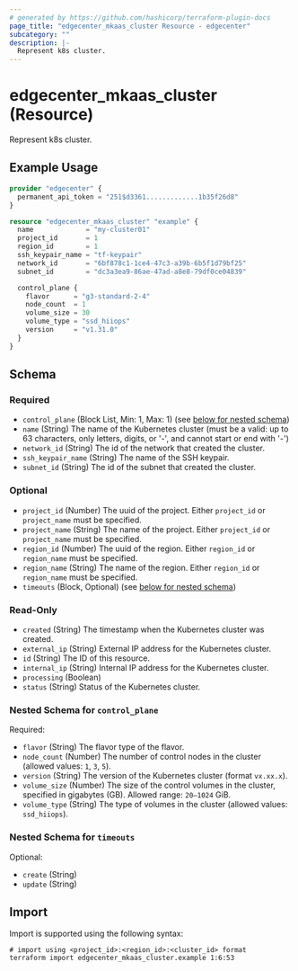 ```yaml
---
# generated by https://github.com/hashicorp/terraform-plugin-docs
page_title: "edgecenter_mkaas_cluster Resource - edgecenter"
subcategory: ""
description: |-
  Represent k8s cluster.
---
```


# edgecenter_mkaas_cluster (Resource)

Represent k8s cluster.

## Example Usage

```terraform
provider "edgecenter" {
  permanent_api_token = "251$d3361.............1b35f26d8"
}

resource "edgecenter_mkaas_cluster" "example" {
  name             = "my-cluster01"
  project_id       = 1
  region_id        = 1
  ssh_keypair_name = "tf-keypair"
  network_id       = "6bf878c1-1ce4-47c3-a39b-6b5f1d79bf25"
  subnet_id        = "dc3a3ea9-86ae-47ad-a8e8-79df0ce04839"

  control_plane {
    flavor      = "g3-standard-2-4"
    node_count  = 1
    volume_size = 30
    volume_type = "ssd_hiiops"
    version     = "v1.31.0"
  }
}
```

<!-- schema generated by tfplugindocs -->
## Schema

### Required

- `control_plane` (Block List, Min: 1, Max: 1) (see [below for nested schema](#nestedblock--control_plane))
- `name` (String) The name of the Kubernetes cluster (must be a valid: up to 63 characters, only letters, digits, or '-', and cannot start or end with '-')
- `network_id` (String) The id of the network that created the cluster.
- `ssh_keypair_name` (String) The name of the SSH keypair.
- `subnet_id` (String) The id of the subnet that created the cluster.

### Optional

- `project_id` (Number) The uuid of the project. Either `project_id` or `project_name` must be specified.
- `project_name` (String) The name of the project. Either `project_id` or `project_name` must be specified.
- `region_id` (Number) The uuid of the region. Either `region_id` or `region_name` must be specified.
- `region_name` (String) The name of the region. Either `region_id` or `region_name` must be specified.
- `timeouts` (Block, Optional) (see [below for nested schema](#nestedblock--timeouts))

### Read-Only

- `created` (String) The timestamp when the Kubernetes cluster was created.
- `external_ip` (String) External IP address for the Kubernetes cluster.
- `id` (String) The ID of this resource.
- `internal_ip` (String) Internal IP address for the Kubernetes cluster.
- `processing` (Boolean)
- `status` (String) Status of the Kubernetes cluster.

<a id="nestedblock--control_plane"></a>
### Nested Schema for `control_plane`

Required:

- `flavor` (String) The flavor type of the flavor.
- `node_count` (Number) The number of control nodes in the cluster (allowed values: `1`, `3`, `5`).
- `version` (String) The version of the Kubernetes cluster (format `vx.xx.x`).
- `volume_size` (Number) The size of the control volumes in the cluster, specified in gigabytes (GB). Allowed range: `20–1024` GiB.
- `volume_type` (String) The type of volumes in the cluster (allowed values: `ssd_hiiops`).


<a id="nestedblock--timeouts"></a>
### Nested Schema for `timeouts`

Optional:

- `create` (String)
- `update` (String)

## Import

Import is supported using the following syntax:

```shell
# import using <project_id>:<region_id>:<cluster_id> format
terraform import edgecenter_mkaas_cluster.example 1:6:53
```
